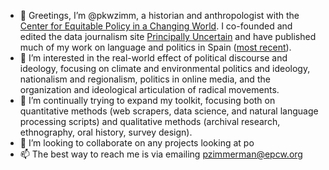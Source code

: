 - 👋 Greetings, I’m @pkwzimm, a historian and anthropologist with the [Center for Equitable Policy in a Changing World](https://equitableworld.org). I co-founded and edited the data journalism site [Principally Uncertain](https://principallyuncertain.com) and have published much of my work on language and politics in Spain ([most recent](https://pasadoymemoria.ua.es/article/view/2018-n17-cuando-otra-asturias-parecia-posible-regionalismo-y-la-izquierda-heterodoxa-en-la-transicion)).
- 👀 I’m interested in the real-world effect of political discourse and ideology, focusing on climate and environmental politics and ideology, nationalism and regionalism, politics in online media, and the organization and ideological articulation of radical movements. 
- 🌱 I’m continually trying to expand my toolkit, focusing both on quantitative methods (web scrapers, data science, and natural language processing scripts) and qualitative methods (archival research, ethnography, oral history, survey design).
- 💞️ I’m looking to collaborate on any projects looking at po
- 📫 The best way to reach me is via emailing [pzimmerman@epcw.org](mailto:pzimmerman@epcw.org)

<!---
pkwzimm/pkwzimm is a ✨ special ✨ repository because its `README.md` (this file) appears on your GitHub profile.
You can click the Preview link to take a look at your changes.
--->
